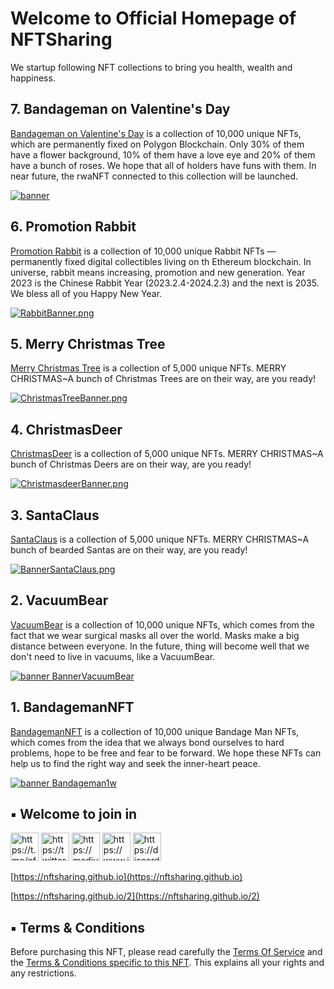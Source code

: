 # Welcome to Official Homepage of NFTSharing
We startup following NFT collections to bring you health, wealth and happiness. 

## 7. Bandageman on Valentine's Day
[Bandageman on Valentine's Day](https://opensea.io/collection/bandageman-valentine-day) is a collection of 10,000 unique NFTs, which are permanently fixed on Polygon Blockchain. Only 30% of them have a flower background, 10% of them have a love eye and 20% of them have a bunch of roses. We hope that all of holders have funs with them. In near future, the rwaNFT connected to this collection will be launched.

[![banner](https://i.seadn.io/gcs/files/5fb9bab9536ad48d8192ab9b5793c7e4.png?auto=format&w=2048)](https://opensea.io/collection/bandageman-valentine-day)


## 6. Promotion Rabbit
[Promotion Rabbit](https://opensea.io/collection/promotionrabbit) is a collection of 10,000 unique Rabbit NFTs — permanently fixed digital collectibles living on th Ethereum blockchain. In universe, rabbit means increasing, promotion and new generation. Year 2023 is the Chinese Rabbit Year (2023.2.4-2024.2.3) and the next is 2035. We bless all of you Happy New Year.

[![RabbitBanner.png](https://i.seadn.io/gcs/files/4859431bf9ff714e576d3b52b8794333.png?auto=format&w=2048)](https://opensea.io/collection/promotionrabbit)


## 5. Merry Christmas Tree
[Merry Christmas Tree](https://opensea.io/collection/merry-christmas-tree) is a collection of 5,000 unique NFTs. MERRY CHRISTMAS~A bunch of Christmas Trees are on their way, are you ready!

[![ChristmasTreeBanner.png](https://i.seadn.io/gcs/files/9ad5eeec6f12703c5595a827a411b89f.png?auto=format&w=2048)](https://opensea.io/collection/merry-christmas-tree)

## 4. ChristmasDeer
[ChristmasDeer](https://opensea.io/collection/christmasdeer) is a collection of 5,000 unique NFTs. MERRY CHRISTMAS~A bunch of Christmas Deers are on their way, are you ready!

[![ChristmasdeerBanner.png](https://i.seadn.io/gcs/files/82c186c35310b6e4266b197a12765ba8.png?auto=format&w=2048)](https://opensea.io/collection/christmasdeer)

## 3. SantaClaus
[SantaClaus](https://opensea.io/collection/santa-claus-on-the-way) is a collection of 5,000 unique NFTs. MERRY CHRISTMAS~A bunch of bearded Santas are on their way, are you ready!

[![BannerSantaClaus.png](https://i.seadn.io/gcs/files/18fe1415fc76766640e8ce80112e0a83.png?auto=format&w=2048)](https://opensea.io/collection/santa-claus-on-the-way) 

## 2. VacuumBear
[VacuumBear](https://opensea.io/collection/vacuumbear) is a collection of 10,000 unique NFTs, which comes from the fact that we wear surgical masks all over the world. Masks make a big distance between everyone. In the future, thing will become well that we don't need to live in vacuums, like a VacuumBear. 

[![banner BannerVacuumBear](https://i.seadn.io/gcs/files/655afdaac4e43fd657ade13dc226d183.png?auto=format&w=2048)](https://opensea.io/collection/vacuumbear)
 
## 1. BandagemanNFT
[BandagemanNFT](https://opensea.io/collection/bandagemannft) is a collection of 10,000 unique Bandage Man NFTs, which comes from the idea that we always bond ourselves to hard problems, hope to be free and fear to be forward. We hope these NFTs can help us to find the right way and seek the inner-heart peace.

[![banner Bandageman1w](https://i.seadn.io/gcs/files/e63d8ecd668032444de0c548257d1faa.png?auto=format&w=2048)](https://opensea.io/collection/bandagemannft)


## ▪ Welcome to join in

[<img title="https://t.me/nftsharing_community" src="https://nftsharing.github.io/icon/TG.png" width="45px">](https://t.me/nftsharing_community)
[<img title="https://twitter.com/official_wwfem" src="https://nftsharing.github.io/icon/TW.png" width="45px">](https://twitter.com/official_wwfem)
[<img title="https://medium.com/@official_wwfem" src="https://nftsharing.github.io/icon/M.png" width="45px">](https://medium.com/@official_wwfem)
[<img title="https://www.instagram.com/nft_sharing_community" src="https://nftsharing.github.io/icon/IG.png" width="45px">](https://www.instagram.com/nft_sharing_community)
[<img title="https://discord.com/invite/z5VfEZbnSJ" src="https://nftsharing.github.io/icon/Discord.png" width="45px">](https://discord.com/invite/z5VfEZbnSJ)

[https://nftsharing.github.io](https://nftsharing.github.io)

[https://nftsharing.github.io/2](https://nftsharing.github.io/2)

## ▪ Terms & Conditions
Before purchasing this NFT, please read carefully the [Terms Of Service](https://nftsharing.github.io/terms/) and the [Terms & Conditions specific to this NFT](https://nftsharing.github.io/nft-owner-agreement/). This explains all your rights and any restrictions.
